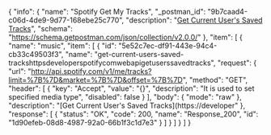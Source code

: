 {
  "info": {
    "name": "Spotify Get My Tracks",
    "_postman_id": "9b7caad4-c06d-4de9-9d77-168ebe25c770",
    "description": "[Get Current User's Saved Tracks](https://developer.spotify.com/web-api/get-users-saved-tracks/)",
    "schema": "https://schema.getpostman.com/json/collection/v2.0.0/"
  },
  "item": [
    {
      "name": "music",
      "item": [
        {
          "id": "5e52c7ec-df91-443e-94c4-cb33c49503f3",
          "name": "get-current-users-saved-trackshttpsdeveloperspotifycomwebapigetuserssavedtracks",
          "request": {
            "url": "http://api.spotify.com/v1/me/tracks?limit=%7B%7D&market=%7B%7D&offset=%7B%7D",
            "method": "GET",
            "header": [
              {
                "key": "Accept",
                "value": "{}",
                "description": "It is used to set specified media type",
                "disabled": false
              }
            ],
            "body": {
              "mode": "raw"
            },
            "description": "[Get Current User's Saved Tracks](https://developer"
          },
          "response": [
            {
              "status": "OK",
              "code": 200,
              "name": "Response_200",
              "id": "1d90efeb-08d8-4987-92a0-66b1f3c1d7e3"
            }
          ]
        }
      ]
    }
  ]
}